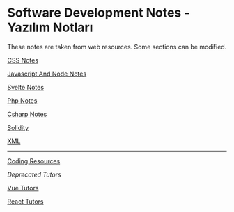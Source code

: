 <h1>Software Development Notes - Yazılım Notları</h1>

These notes are taken from web resources. Some sections can be modified.

[CSS Notes](./web-css/README.md)

[Javascript And Node Notes](./web-javascript/README.md)

[Svelte Notes](./svelte/readme.md)

[Php Notes](./php/readme.md)

[Csharp Notes](./csharp-dotnet/readme.md)

[Solidity](./blockchain/readme.md)

[XML](./xml/readme.md)

---

[Coding Resources](./mix/coding-resources.md)

*Deprecated Tutors*

[Vue Tutors](./vue/README.md)

[React Tutors](./react/README.md)


